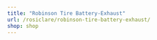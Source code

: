 ```yaml
---
title: "Robinson Tire Battery-Exhaust"
url: /rosiclare/robinson-tire-battery-exhaust/
shop: shop
---
```


